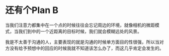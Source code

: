 还有个Plan B
============

当我们注意力都集中在一个点的时候往往会忘记周边的环境，就像相机的微距模式，当我们到中的一个近距离的目标时候，我们就会模糊远处的风景。

我是不太善于沟通的人，主要表现的就是沟通的时候单方面目的性很强，所以当对方没有给予预想中的回应的时候我就不知道该怎么办了，而这几乎肯定会发生的。
